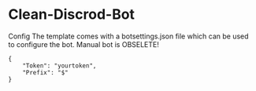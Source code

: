 # Clean-Discrod-Bot

Config
The template comes with a botsettings.json file which can be used to configure the bot.
Manual bot is OBSELETE!
```
{
    "Token": "yourtoken",
    "Prefix": "$"
}

